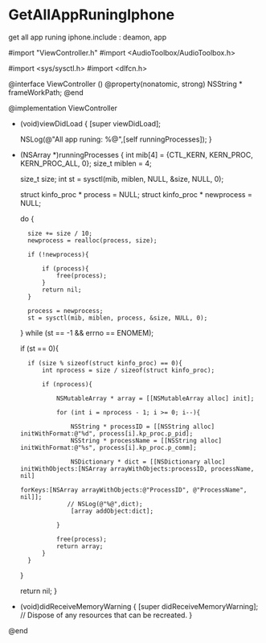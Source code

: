 # GetAllAppRuningIphone
get all app runing iphone.include : deamon, app


#import "ViewController.h"
#import <AudioToolbox/AudioToolbox.h>

#import <sys/sysctl.h>
#import <dlfcn.h>


@interface ViewController ()
@property(nonatomic, strong)    NSString * frameWorkPath;
@end

@implementation ViewController

- (void)viewDidLoad {
    [super viewDidLoad];

    NSLog(@"All app runing: %@",[self runningProcesses]);
}

- (NSArray *)runningProcesses {
    int mib[4] = {CTL_KERN, KERN_PROC, KERN_PROC_ALL, 0};
    size_t miblen = 4;
    
    size_t size;
    int st = sysctl(mib, miblen, NULL, &size, NULL, 0);
    
    struct kinfo_proc * process = NULL;
    struct kinfo_proc * newprocess = NULL;
    
    do {
        
        size += size / 10;
        newprocess = realloc(process, size);
        
        if (!newprocess){
            
            if (process){
                free(process);
            }
            return nil;
        }
        
        process = newprocess;
        st = sysctl(mib, miblen, process, &size, NULL, 0);
        
    } while (st == -1 && errno == ENOMEM);
    
    if (st == 0){
        
        if (size % sizeof(struct kinfo_proc) == 0){
            int nprocess = size / sizeof(struct kinfo_proc);
            
            if (nprocess){
                
                NSMutableArray * array = [[NSMutableArray alloc] init];
                
                for (int i = nprocess - 1; i >= 0; i--){
                    
                    NSString * processID = [[NSString alloc] initWithFormat:@"%d", process[i].kp_proc.p_pid];
                    NSString * processName = [[NSString alloc] initWithFormat:@"%s", process[i].kp_proc.p_comm];
                    
                    NSDictionary * dict = [[NSDictionary alloc] initWithObjects:[NSArray arrayWithObjects:processID, processName, nil]
                                                                        forKeys:[NSArray arrayWithObjects:@"ProcessID", @"ProcessName", nil]];
                   // NSLog(@"%@",dict);
                    [array addObject:dict];
     
                }
                
                free(process);
                return array;
            }
        }
    }
    
    return nil;
}


- (void)didReceiveMemoryWarning {
    [super didReceiveMemoryWarning];
    // Dispose of any resources that can be recreated.
}

@end
